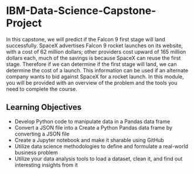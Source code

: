# IBM-Data-Science-Capstone-Project

In this capstone, we will predict if the Falcon 9 first stage will land successfully. SpaceX advertises Falcon 9 rocket launches on its website, with a cost of 62 million dollars; other providers cost upward of 165 million dollars each, much of the savings is because SpaceX can reuse the first stage. Therefore if we can determine if the first stage will land, we can determine the cost of a launch. This information can be used if an alternate company wants to bid against SpaceX for a rocket launch. In this module, you will be provided with an overview of the problem and the tools you need to complete the course.

## Learning Objectives
* Develop Python code to manipulate data in a Pandas data frame
* Convert a JSON file into a Create a Python Pandas data frame by converting a JSON file
* Create a Jupyter notebook and make it sharable using GitHub
* Utilize data science methodologies to define and formulate a real-world business problem
* Utilize your data analysis tools to load a dataset, clean it, and find out interesting insights from it
